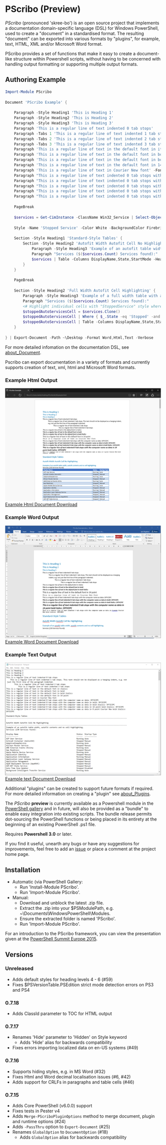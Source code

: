 # PScribo (Preview)
_PScribo_ (pronounced 'skree-bo') is an open source project that implements a
documentation domain-specific language (DSL) for Windows PowerShell, used to
create a "document" in a standardised format. The resulting "document" can be
exported into various formats by "plugins", for example, text, HTML, XML
and/or Microsoft Word format.
    
PScribo provides a set of functions that make it easy to create a document-like
structure within Powershell scripts, without having to be concerned with
handling output formatting or supporting multiple output formats.

## Authoring Example

```powershell
Import-Module PScribo

Document 'PScribo Example' {
    
    Paragraph -Style Heading1 'This is Heading 1'
    Paragraph -Style Heading2 'This is Heading 2'
    Paragraph -Style Heading3 'This is Heading 3'
    Paragraph 'This is a regular line of text indented 0 tab stops'
    Paragraph -Tabs 1 'This is a regular line of text indented 1 tab stops. This text should not be displayed as a hanging indent, e.g. not just the first line of the paragraph indented.'
    Paragraph -Tabs 2 'This is a regular line of text indented 2 tab stops'
    Paragraph -Tabs 3 'This is a regular line of text indented 3 tab stops'
    Paragraph 'This is a regular line of text in the default font in italics' -Italic
    Paragraph 'This is a regular line of text in the default font in bold' -Bold
    Paragraph 'This is a regular line of text in the default font in bold italics' -Bold -Italic
    Paragraph 'This is a regular line of text in the default font in 14 point' -Size 14
    Paragraph 'This is a regular line of text in Courier New font' -Font 'Courier New'
    Paragraph "This is a regular line of text indented 0 tab stops with the computer name as data: $env:COMPUTERNAME"
    Paragraph "This is a regular line of text indented 0 tab stops with the computer name as data in bold: $env:COMPUTERNAME" -Bold
    Paragraph "This is a regular line of text indented 0 tab stops with the computer name as data in bold italics: $env:COMPUTERNAME" -Bold -Italic
    Paragraph "This is a regular line of text indented 0 tab stops with the computer name as data in 14 point bold italics: $env:COMPUTERNAME" -Bold -Italic -Size 14
    Paragraph "This is a regular line of text indented 0 tab stops with the computer name as data in 8 point Courier New bold italics: $env:COMPUTERNAME" -Bold -Italic -Size 8 -Font 'Courier New'
   
    PageBreak
    
    $services = Get-CimInstance -ClassName Win32_Service | Select-Object -Property DisplayName, State, StartMode | Sort-Object -Property DisplayName
    
    Style -Name 'Stopped Service' -Color White -BackgroundColor Firebrick -Bold
    
    Section -Style Heading1 'Standard-Style Tables' {
        Section -Style Heading2 'Autofit Width Autofit Cell No Highlighting' {
            Paragraph -Style Heading3 'Example of an autofit table width, autofit contents and no cell highlighting.'
            Paragraph "Services ($($services.Count) Services found):"
            $services | Table -Columns DisplayName,State,StartMode -Headers 'Display Name','Status','Startup Type' -Width 0
        }
    }
    
    PageBreak
    
    Section -Style Heading2 'Full Width Autofit Cell Highlighting' {
        Paragraph -Style Heading3 'Example of a full width table with autofit columns and individual cell highlighting.'
        Paragraph "Services ($($services.Count) Services found):"
        <# Highlight individual cells with "StoppedService" style where state = stopped and startup = auto #>
        $stoppedAutoServicesCell = $services.Clone()
        $stoppedAutoServicesCell | Where { $_.State -eq 'Stopped' -and $_.StartMode -eq 'Auto'} | Set-Style -Property State -Style StoppedService
        $stoppedAutoServicesCell | Table -Columns DisplayName,State,StartMode -Headers 'Display Name','Status','Startup Type' -Tabs 1
    }
    
} | Export-Document -Path ~\Desktop -Format Word,Html,Text -Verbose
```
For more detailed infomation on the documentation DSL, see
[about_Document](https://raw.githubusercontent.com/iainbrighton/PScribo/dev/en-US/about_Document.help.txt).

Pscribo can export documentation in a variety of formats and currently
supports creation of text, xml, html and Microsoft Word formats. 

### Example Html Output
![](./ExampleHtmlOutput.png)
[Example Html Document Download](https://raw.githubusercontent.com/iainbrighton/PScribo/dev/PScriboExample.html)
### Example Word Output
![](./ExampleWordOutput.png)
[Example Word Document Download](https://raw.githubusercontent.com/iainbrighton/PScribo/dev/PScriboExample.docx)
### Example Text Output
![](./ExampleTextOutput.png)
[Example text Document Download](https://raw.githubusercontent.com/iainbrighton/PScribo/dev/PScriboExample.txt)

Additional "plugins" can be created to support future formats if required. For
more detailed information on creating a "plugin" see
[about_Plugins](https://raw.githubusercontent.com/iainbrighton/PScribo/dev/en-US/about_Plugins.help.txt).

The _PScribo_ __preview__ is currently available as a Powershell module in the
[PowerShell gallery](https://www.powershellgallery.com/items?q=pscribo) and
in future, will also be provided as a "bundle" to enable easy integration
into existing scripts. The bundle release permits dot-sourcing the PowerShell
functions or being placed in its entirety at the beginning of an existing
PowerShell .ps1 file.

Requires __Powershell 3.0__ or later.

If you find it useful, unearth any bugs or have any suggestions for improvements,
feel free to add an [issue](https://github.com/iainbrighton/PScribo/issues) or
place a comment at the project home page.

## Installation

* Automatic (via PowerShell Gallery:
  * Run 'Install-Module PScribo'.
  * Run 'Import-Module PScribo'.
* Manual:
  * Download and unblock the latest .zip file.
  * Extract the .zip into your $PSModulePath, e.g. ~\Documents\WindowsPowerShell\Modules\.
  * Ensure the extracted folder is named 'PScribo'. 
  * Run 'Import-Module PScribo'.

For an introduction to the PScribo framework, you can view the presentation given at the
[PowerShell Summit Europe 2015](https://www.youtube.com/watch?v=pNIC70bjBZE).

## Versions

### Unreleased

* Adds default styles for heading levels 4 - 6 (#59)
* Fixes $PSVersionTable.PSEdition strict mode detection errors on PS3 and PS4

### 0.7.18

* Adds ClassId parameter to TOC for HTML output

### 0.7.17

* Renames 'Hide' parameter to 'Hidden' on Style keyword
  * Adds 'Hide' alias for backwards compatibility
* Fixes errors importing localized data on en-US systems (#49)
  
### 0.7.16

* Supports hiding styles, e.g. in MS Word (#32)
* Fixes Html and Word decimal localisation issues (#6, #42)
* Adds support for CRLFs in paragraphs and table cells (#46)

### 0.7.15

* Adds Core PowerShell (v6.0.0) support
* Fixes tests in Pester v4
* Adds `Merge-PScriboPluginOptions` method to merge document, plugin and runtime options (#24)
* Adds `-PassThru` option to `Export-Document` (#25)
* Renames `GlobalOption` to `DocumentOption` (#18)
  * Adds `GlobalOption` alias for backwards compatibility
